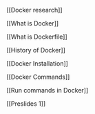 [[Docker research]]

[[What is Docker]]

[[What is Dockerfile]]

[[History of Docker]]


[[Docker Installation]]

[[Docker Commands]] 

[[Run commands in Docker]]

[[Preslides 1]]